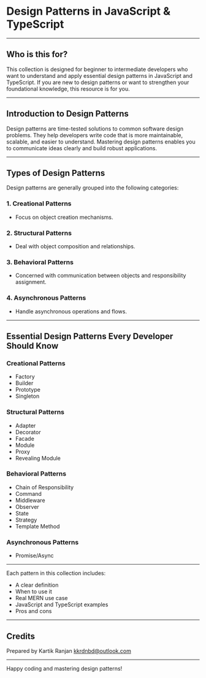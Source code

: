 # Design Patterns in JavaScript & TypeScript

---

## Who is this for?

This collection is designed for beginner to intermediate developers who want to understand and apply essential design patterns in JavaScript and TypeScript. If you are new to design patterns or want to strengthen your foundational knowledge, this resource is for you.

---

## Introduction to Design Patterns

Design patterns are time-tested solutions to common software design problems. They help developers write code that is more maintainable, scalable, and easier to understand. Mastering design patterns enables you to communicate ideas clearly and build robust applications.

---

## Types of Design Patterns

Design patterns are generally grouped into the following categories:

### 1. Creational Patterns
- Focus on object creation mechanisms.

### 2. Structural Patterns
- Deal with object composition and relationships.

### 3. Behavioral Patterns
- Concerned with communication between objects and responsibility assignment.

### 4. Asynchronous Patterns
- Handle asynchronous operations and flows.

---

## Essential Design Patterns Every Developer Should Know

### Creational Patterns
- Factory
- Builder
- Prototype
- Singleton

### Structural Patterns
- Adapter
- Decorator
- Facade
- Module
- Proxy
- Revealing Module

### Behavioral Patterns
- Chain of Responsibility
- Command
- Middleware
- Observer
- State
- Strategy
- Template Method

### Asynchronous Patterns
- Promise/Async

---

Each pattern in this collection includes:
- A clear definition
- When to use it
- Real MERN use case
- JavaScript and TypeScript examples
- Pros and cons

---

## Credits

Prepared by Kartik Ranjan <kkrdnbd@outlook.com>

---

Happy coding and mastering design patterns!
